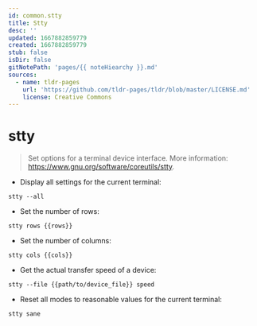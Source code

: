 ```yaml
---
id: common.stty
title: Stty
desc: ''
updated: 1667882859779
created: 1667882859779
stub: false
isDir: false
gitNotePath: 'pages/{{ noteHiearchy }}.md'
sources:
  - name: tldr-pages
    url: 'https://github.com/tldr-pages/tldr/blob/master/LICENSE.md'
    license: Creative Commons
---
```

# stty

> Set options for a terminal device interface.
> More information: <https://www.gnu.org/software/coreutils/stty>.

- Display all settings for the current terminal:

`stty --all`

- Set the number of rows:

`stty rows {{rows}}`

- Set the number of columns:

`stty cols {{cols}}`

- Get the actual transfer speed of a device:

`stty --file {{path/to/device_file}} speed`

- Reset all modes to reasonable values for the current terminal:

`stty sane`

